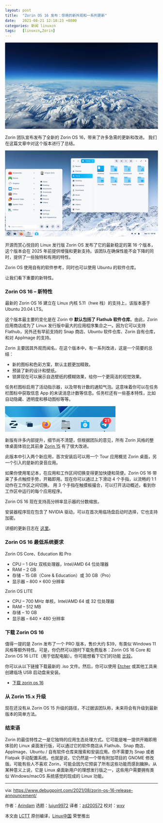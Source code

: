 ```yaml
---
layout: post
title:	"Zorin OS 16 发布：惊艳的新外观和一系列更新"
date:	2021-08-21 12:18:23 +0800 
categories:	新闻 linuxcn 
tags:	[linuxcn,Zorin]
---
```



![](/Asserts/Images/album/202108/21/121757gvsasswbt28085r6.jpg)


Zorin 团队宣布发布了全新的 Zorin OS 16，带来了许多急需的更新和改进。 我们在这篇文章中对这个版本进行了总结。


![Zorin OS 16 桌面版](/Asserts/Images/album/202108/21/121824htnmnnx3q2s62qzt.jpg)


开源而赏心悦目的 Linux 发行版 Zorin OS 发布了它的最新稳定的第 16 个版本，这个版本会在 2025 年前提供增强和更新支持。该团队在确保性能不会下降的同时，提供了一些独特和有用的特性。


Zorin OS 使用自有的软件参考，同时也可以使用 Ubuntu 的软件仓库。


让我们看下重要的新特性。


### Zorin OS 16 – 新特性


最新的 Zorin OS 16 建立在 Linux 内核 5.11（hwe 栈）的支持上，该版本基于 Ubuntu 20.04 LTS。


这个版本最主要的变化是在 Zorin 中 **默认包括了 Flathub 软件仓库**。由此，Zorin 应用商店成为了 Linux 发行版中最大的应用程序集合之一。因为它可以支持 Flathub，另外还有早前支持的 Snap 商店、Ubuntu 软件仓库、Zorin 自有仓库，和对 AppImage 的支持。


Zorin 主要因其外观而闻名，在这个版本中，有一系列改进，这是一个简要的总结：


* 新的图标和色彩方案，默认主题更加精致。
* 预装了新的设计和壁纸。
* 锁屏现在可以展示自选壁纸的模糊效果，给你一个更简洁的视觉效果。


任务栏图标启用了活动指示器，以及带有计数的通知气泡。这意味着你可以在任务栏图标中获取信息 App 的未读消息计数等信息。任务栏还有一些基本特性，比如自动隐藏、透明度和移动图标等等。


![新的任务栏通知气泡](/Asserts/Images/album/202108/21/121824tfmd23d2ztb232pp.png)


新版有许多内部提升，细节尚不清楚，但根据团队的意见，所有 Zorin 风格的整体桌面体验比其前身 [Zorin 15](https://www.debugpoint.com/2020/09/zorin-os-15-3-release/) 有了很大改进。


此版本中引入两个新应用，首次安装后可以用一个 Tour 应用概览 Zorin 桌面，另一个引入的是新的录音应用。


如果你使用笔记本，在应用和工作区间切换变得更加快捷和简便。Zorin OS 16 带来了多点触控手势，开箱即用。现在你可以通过上下滑动 4 个手指，以流畅的 1:1 动作在工作区之间切换。 用 3 个手指在触摸板撮合，可以打开活动概述，看到你工作区中运行的每个应用程序。


Zorin OS 16 现在支持高分辨率显示器的分数缩放。


安装器程序现在包含了 NVIDIA 驱动，可以在首次用临场盘启动时选择，它也支持加密。


详细的更新日志在 [这里](https://blog.zorin.com/2021/08/17/2021-08-17-zorin-os-16-is-released/)。


### Zorin OS 16 最低系统要求


Zorin OS Core、Education 和 Pro


* CPU – 1 GHz 双核处理器，Intel/AMD 64 位处理器
* RAM – 2 GB
* 存储 – 15 GB（Core & Education）或 30 GB（Pro）
* 显示器 – 800 × 600 分辨率


Zorin OS LITE


* CPU – 700 MHz 单核，Intel/AMD 64 或 32 位处理器
* RAM – 512 MB
* 存储 – 10 GB
* 显示器 – 640 × 480 分辨率


### 下载 Zorin OS 16


值得一提的是 Zorin 发布了一个 PRO 版本，售价大约 $39，有类似 Windows 11 风格等额外特性。可是，你仍然可以随时下载免费版本：Zorin OS 16 Core 和 Zorin OS 16 LITE（用于低配电脑）。你可能想看下它们的功能 [比较](https://zorin.com/os/pro/#compare)。


你可以从以下链接下载最新的 .iso 文件。然后，你可以使用 [Etcher](https://www.debugpoint.com/2021/01/etcher-bootable-usb-linux/) 或其他工具来创建临场 USB 启动盘来安装。


* [下载 zorin os 16](https://zorin.com/os/download/)


### 从 Zorin 15.x 升级


现在还没有从 Zorin OS 15 升级的路径，不过据该团队称，未来将会有升级到最新版本的简单方法。


### 结束语


Zorin 的最佳特性之一是它独特的应用生态处理方式。它可能是唯一提供开箱即用体验的 Linux 桌面发行版，可以通过它的软件商店从 Flathub、Snap 商店、AppImage、Ubuntu / 自有软件仓库来搜索和安装应用。你不需要为 Snap 或者 Flatpak 手动配置系统。也就是说，它仍然是一个带有附加项目的 GNOME 修改版。可能有些人不喜欢 Zorin，可能会因为它预装了所有这些功能而感到臃肿。从某种意义上说，它是 Linux 桌面新用户的理想发行版之一，这些用户需要拥有类似 Windows/macOS 系统感觉的现成的 Linux 功能。




---


via: <https://www.debugpoint.com/2021/08/zorin-os-16-release-announcement/>


作者：[Arindam](https://www.debugpoint.com/author/admin1/) 选题：[lujun9972](https://github.com/lujun9972) 译者：[zd200572](https://github.com/zd200572) 校对：[wxy](https://github.com/wxy)


本文由 [LCTT](https://github.com/LCTT/TranslateProject) 原创编译，[Linux中国](https://linux.cn/) 荣誉推出
